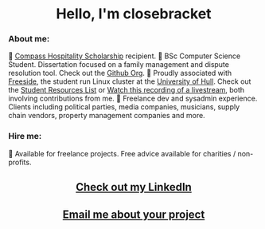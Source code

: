 <h1 align="center">Hello, I'm closebracket</h1>

### About me: 

:rocket: [Compass Hospitality Scholarship](https://www.hull.ac.uk/work-with-us/more/media-centre/news/2021/university-of-hull-students-awarded-scholarships-by-global-travel-company) recipient.
:rocket: BSc Computer Science Student. Dissertation focused on a family management and dispute resolution tool. Check out the [Github Org](https://www.github.com/parentull).
:rocket: Proudly associated with [Freeside](https://www.github.com/FreesideHull), the student run Linux cluster at the [University of Hull](https://www.hull.ac.uk). Check out the [Student Resources List](https://github.com/FreesideHull/StudentResources) or [Watch this recording of a livestream](https://www.youtube.com/watch?v=KxnhM9kXAGU), both involving contributions from me.
:rocket: Freelance dev and sysadmin experience. Clients including political parties, media companies, musicians, supply chain vendors, property management companies and more.

### Hire me:

:rocket: Available for freelance projects. Free advice available for charities / non-profits.

<h2 align="center"><a href="https://www.linkedin.com/in/edwardcharles">Check out my LinkedIn</a></h2>
<h2 align="center"><a href="mailto:closebracket@pm.me">Email me about your project</a></h2>
